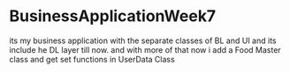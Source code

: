# BusinessApplicationWeek7
its my business application with the separate classes of BL and UI and its include he DL layer till now.
and with more of that now i add a Food Master class and get set functions in UserData Class
